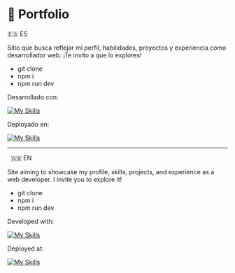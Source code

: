# 💼 Portfolio

🇪🇸 ES

Sitio que busca reflejar mi perfil, habilidades, proyectos y experiencia como desarrollador web. 
¡Te invito a que lo explores!

- git clone
- npm i
- npm run dev

Desarrollado con:

[![My Skills](https://skillicons.dev/icons?i=vite,react,typescript,styledcomponents)](https://skillicons.dev)

Deployado en:

[![My Skills](https://skillicons.dev/icons?i=vercel)](https://skillicons.dev)
&nbsp;

---------
&nbsp;
🇬🇧 EN

Site aiming to showcase my profile, skills, projects, and experience as a web developer.
I invite you to explore it!

- git clone
- npm i
- npm run dev

Developed with:

[![My Skills](https://skillicons.dev/icons?i=vite,react,typescript,styledcomponents)](https://skillicons.dev)

Deployed at:

[![My Skills](https://skillicons.dev/icons?i=vercel)](https://skillicons.dev)


